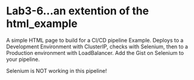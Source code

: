 # Lab3-6...an extention of the html_example
A simple HTML page to build for a CI/CD pipeline Example.  Deploys to a Development Environment with ClusterIP, checks with Selenium, then to a Production environment with LoadBalancer.  Add the Gist on Selenium to your pipeline.

Selenium is NOT working in this pipeline!
